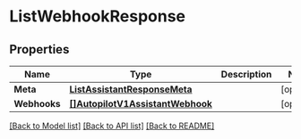 # ListWebhookResponse

## Properties

Name | Type | Description | Notes
------------ | ------------- | ------------- | -------------
**Meta** | [**ListAssistantResponseMeta**](ListAssistantResponse_meta.md) |  | [optional] 
**Webhooks** | [**[]AutopilotV1AssistantWebhook**](autopilot.v1.assistant.webhook.md) |  | [optional] 

[[Back to Model list]](../README.md#documentation-for-models) [[Back to API list]](../README.md#documentation-for-api-endpoints) [[Back to README]](../README.md)


